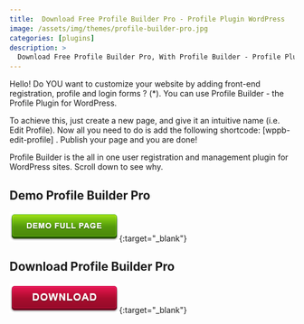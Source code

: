 ```yaml
---
title:  Download Free Profile Builder Pro - Profile Plugin WordPress
image: /assets/img/themes/profile-builder-pro.jpg
categories: [plugins]
description: >
  Download Free Profile Builder Pro, With Profile Builder - Profile Plugin WordPress you can customize your website by adding front-end registration, profile and login forms.
---
```


Hello! Do YOU want to customize your website by adding front-end registration, profile and login forms ? (*). 
You can use Profile Builder - the Profile Plugin for WordPress.  

To achieve this, just create a new page, and give it an intuitive name (i.e. Edit Profile). Now all you need to do is add the following shortcode: [wppb-edit-profile] . Publish your page and you are done!  

Profile Builder is the all in one user registration and management plugin for WordPress sites. Scroll down to see why.  



## Demo Profile Builder Pro  
[![button](/assets/img/demo.png)](https://www.cozmoslabs.com/wordpress-profile-builder/){:target="_blank"}  

## Download Profile Builder Pro  
[![button](/assets/img/download.png)](http://gestyy.com/e05vur){:target="_blank"}  
